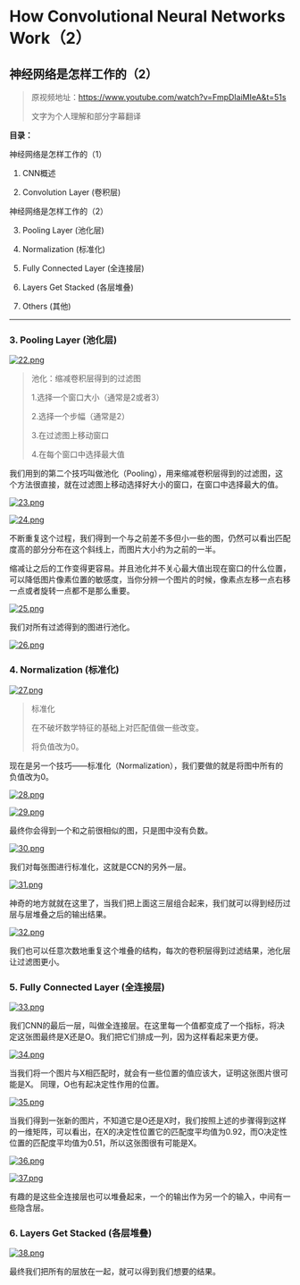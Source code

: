 # How Convolutional Neural Networks Work（2）

## 神经网络是怎样工作的（2）

> 原视频地址：https://www.youtube.com/watch?v=FmpDIaiMIeA&t=51s
> 
> 文字为个人理解和部分字幕翻译

**目录：**

神经网络是怎样工作的（1）

1. CNN概述

2. Convolution Layer (卷积层)

神经网络是怎样工作的（2）

3. Pooling Layer (池化层)

4. Normalization (标准化)

5. Fully Connected Layer (全连接层)

6. Layers Get Stacked (各层堆叠)

7. Others (其他)


----------


### 3. Pooling Layer (池化层)

[![22.png](https://i.loli.net/2018/06/04/5b1537b709a16.png)](https://i.loli.net/2018/06/04/5b1537b709a16.png)

> 池化：缩减卷积层得到的过滤图
> 
> 1.选择一个窗口大小（通常是2或者3）
> 	
> 2.选择一个步幅（通常是2）
> 	
> 3.在过滤图上移动窗口
> 	
> 4.在每个窗口中选择最大值

我们用到的第二个技巧叫做池化（Pooling），用来缩减卷积层得到的过滤图，这个方法很直接，就在过滤图上移动选择好大小的窗口，在窗口中选择最大的值。

[![23.png](https://i.loli.net/2018/06/04/5b1537b3d003e.png)](https://i.loli.net/2018/06/04/5b1537b3d003e.png)

[![24.png](https://i.loli.net/2018/06/04/5b1537b60569b.png)](https://i.loli.net/2018/06/04/5b1537b60569b.png)

不断重复这个过程，我们得到一个与之前差不多但小一些的图，仍然可以看出匹配度高的部分分布在这个斜线上，而图片大小约为之前的一半。

缩减让之后的工作变得更容易。并且池化并不关心最大值出现在窗口的什么位置，可以降低图片像素位置的敏感度，当你分辨一个图片的时候，像素点左移一点右移一点或者旋转一点都不是那么重要。

[![25.png](https://i.loli.net/2018/06/04/5b1537b831214.png)](https://i.loli.net/2018/06/04/5b1537b831214.png)

我们对所有过滤得到的图进行池化。

[![26.png](https://i.loli.net/2018/06/04/5b1537b73e8ab.png)](https://i.loli.net/2018/06/04/5b1537b73e8ab.png)

### 4. Normalization (标准化)

[![27.png](https://i.loli.net/2018/06/04/5b154c6119680.png)](https://i.loli.net/2018/06/04/5b154c6119680.png)

> 标准化
> 
> 在不破坏数学特征的基础上对匹配值做一些改变。
> 
> 将负值改为0。

现在是另一个技巧——标准化（Normalization），我们要做的就是将图中所有的负值改为0。

[![28.png](https://i.loli.net/2018/06/04/5b1537b76e99d.png)](https://i.loli.net/2018/06/04/5b1537b76e99d.png)

[![29.png](https://i.loli.net/2018/06/04/5b1537b947ddf.png)](https://i.loli.net/2018/06/04/5b1537b947ddf.png)

最终你会得到一个和之前很相似的图，只是图中没有负数。

[![30.png](https://i.loli.net/2018/06/04/5b1537b843189.png)](https://i.loli.net/2018/06/04/5b1537b843189.png)

我们对每张图进行标准化，这就是CCN的另外一层。

[![31.png](https://i.loli.net/2018/06/04/5b154db451237.png)](https://i.loli.net/2018/06/04/5b154db451237.png)

神奇的地方就就在这里了，当我们把上面这三层组合起来，我们就可以得到经历过层与层堆叠之后的输出结果。

[![32.png](https://i.loli.net/2018/06/04/5b154db55e7bc.png)](https://i.loli.net/2018/06/04/5b154db55e7bc.png)

我们也可以任意次数地重复这个堆叠的结构，每次的卷积层得到过滤结果，池化层让过滤图更小。

### 5. Fully Connected Layer (全连接层)

[![33.png](https://i.loli.net/2018/06/04/5b154db37e2aa.png)](https://i.loli.net/2018/06/04/5b154db37e2aa.png)

我们CNN的最后一层，叫做全连接层。在这里每一个值都变成了一个指标，将决定这张图最终是X还是O。我们把它们排成一列，因为这样看起来更方便。

[![34.png](https://i.loli.net/2018/06/04/5b154db587008.png)](https://i.loli.net/2018/06/04/5b154db587008.png)

当我们将一个图片与X相匹配时，就会有一些位置的值应该大，证明这张图片很可能是X。
同理，O也有起决定性作用的位置。

[![35.png](https://i.loli.net/2018/06/04/5b154db5803f2.png)](https://i.loli.net/2018/06/04/5b154db5803f2.png)

当我们得到一张新的图片，不知道它是O还是X时，我们按照上述的步骤得到这样的一维矩阵，可以看出，在X的决定性位置它的匹配度平均值为0.92，而O决定性位置的匹配度平均值为0.51，所以这张图很有可能是X。

[![36.png](https://i.loli.net/2018/06/04/5b154db3da606.png)](https://i.loli.net/2018/06/04/5b154db3da606.png)

[![37.png](https://i.loli.net/2018/06/04/5b154db3c8bb8.png)](https://i.loli.net/2018/06/04/5b154db3c8bb8.png)

有趣的是这些全连接层也可以堆叠起来，一个的输出作为另一个的输入，中间有一些隐含层。

### 6. Layers Get Stacked (各层堆叠)

[![38.png](https://i.loli.net/2018/06/04/5b154db592c44.png)](https://i.loli.net/2018/06/04/5b154db592c44.png)

最终我们把所有的层放在一起，就可以得到我们想要的结果。



